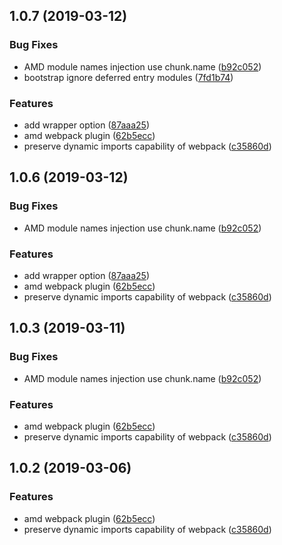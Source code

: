 ## 1.0.7 (2019-03-12)


### Bug Fixes

* AMD module names injection use chunk.name ([b92c052](https://github.com/somewind/amd-webpack-plugin/commit/b92c052))
* bootstrap ignore deferred entry modules ([7fd1b74](https://github.com/somewind/amd-webpack-plugin/commit/7fd1b74))


### Features

* add wrapper option ([87aaa25](https://github.com/somewind/amd-webpack-plugin/commit/87aaa25))
* amd webpack plugin ([62b5ecc](https://github.com/somewind/amd-webpack-plugin/commit/62b5ecc))
* preserve dynamic imports capability of webpack ([c35860d](https://github.com/somewind/amd-webpack-plugin/commit/c35860d))



## 1.0.6 (2019-03-12)


### Bug Fixes

* AMD module names injection use chunk.name ([b92c052](https://github.com/somewind/amd-webpack-plugin/commit/b92c052))


### Features

* add wrapper option ([87aaa25](https://github.com/somewind/amd-webpack-plugin/commit/87aaa25))
* amd webpack plugin ([62b5ecc](https://github.com/somewind/amd-webpack-plugin/commit/62b5ecc))
* preserve dynamic imports capability of webpack ([c35860d](https://github.com/somewind/amd-webpack-plugin/commit/c35860d))



## 1.0.3 (2019-03-11)


### Bug Fixes

* AMD module names injection use chunk.name ([b92c052](https://github.com/somewind/amd-webpack-plugin/commit/b92c052))


### Features

* amd webpack plugin ([62b5ecc](https://github.com/somewind/amd-webpack-plugin/commit/62b5ecc))
* preserve dynamic imports capability of webpack ([c35860d](https://github.com/somewind/amd-webpack-plugin/commit/c35860d))



## 1.0.2 (2019-03-06)


### Features

* amd webpack plugin ([62b5ecc](https://github.com/somewind/amd-webpack-plugin/commit/62b5ecc))
* preserve dynamic imports capability of webpack ([c35860d](https://github.com/somewind/amd-webpack-plugin/commit/c35860d))



